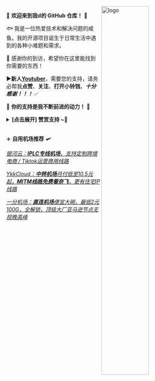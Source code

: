 <img src="https://github-readme-stats.vercel.app/api?username=cmliu&show_icons=false&theme=Default" alt="logo" align="right" width="50%" />

🤖 **欢迎来到我d的 GitHub 仓库！** 🚀

🐟️ 我是一位热爱技术和解决问题的咸鱼。我的开源项目诞生于日常生活中遇到的各种小难题和需求。

🎉 感谢你的到访，希望你在这里能找到你需要的东西！

▶️**新人[Youtuber](https://www.youtube.com/@CMLiussss)**，需要您的支持，请务必帮我**点赞**、**关注**、**打开小铃铛**，***十分感谢！！！*** ✅
  
🎁 **你的支持是我不断前进的动力！** 💖

<details><summary><strong> [点击展开] 赞赏支持 ~🧧</strong></summary>
  
*我非常感谢您的赞赏和支持，它们将极大地激励我继续创新，持续产生有价值的工作。*
- **TRC20:** `TDizmMPgy7cVUr5GsagkNGxyg2rJgf4FNf`

</details> 

✈️ **自用机场推荐** 🛩️

[*银河云：**IPLC专线机场**，支持定制跨境电商 / Tiktok运营商用线路*](https://url.cmliussss.com/yinhe)

[*YkkCloud：**中转机场**月付低至10.5元起，**MITM线路免费看奈飞**，更有住宅IP线路*](https://url.cmliussss.com/ykk)

[*一分机场：**直连机场**便宜大碗，最低2元100G，全解锁，顶级大厂亚马逊节点无视晚高峰*](https://url.cmliussss.com/yifen)
